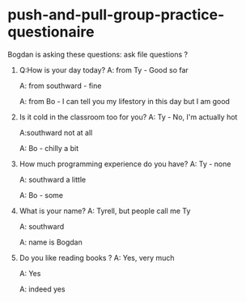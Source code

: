# push-and-pull-group-practice-questionaire

Bogdan is asking these questions:
ask file questions ?
1. Q:How is your day today? 
    A: from Ty - Good so far

    A: from southward - fine

    A: from Bo - I can tell you my lifestory in this day but I am good

2. Is it cold in the classroom too for you?
    A: Ty - No, I'm actually hot

    A:southward not at all

    A: Bo - chilly a bit

3. How much programming experience do you have?
    A: Ty - none

    A: southward a little

    A: Bo - some

4. What is your name?
    A: Tyrell, but people call me Ty

    A: southward

    A: name is Bogdan 

5. Do you like reading books ?
    A: Yes, very much

    A: Yes
    
    A: indeed yes